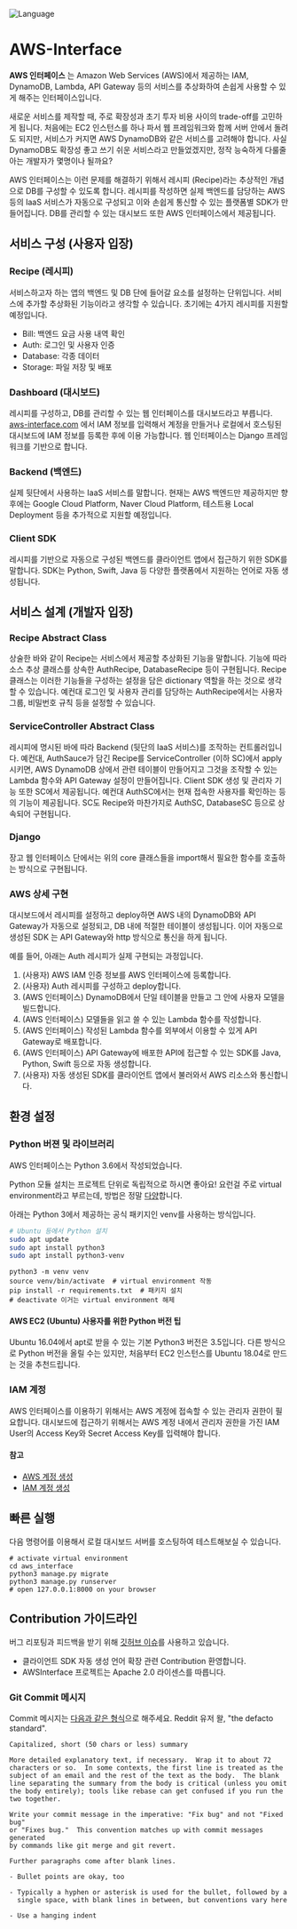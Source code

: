 ![Language](https://img.shields.io/badge/Language-Python3.6-blue.svg)

# AWS-Interface

**AWS 인터페이스** 는 Amazon Web Services (AWS)에서 제공하는 IAM, DynamoDB, Lambda, API Gateway 등의 서비스를 추상화하여 손쉽게 사용할 수 있게 해주는 인터페이스입니다.

새로운 서비스를 제작할 때, 주로 확장성과 초기 투자 비용 사이의 trade-off를 고민하게 됩니다. 처음에는 EC2 인스턴스를 하나 파서 웹 프레임워크와 함께 서버 안에서 돌려도 되지만, 서비스가 커지면 AWS DynamoDB와 같은 서비스를 고려해야 합니다. 사실 DynamoDB도 확장성 좋고 쓰기 쉬운 서비스라고 만들었겠지만, 정작 능숙하게 다룰줄 아는 개발자가 몇명이나 될까요?

AWS 인터페이스는 이런 문제를 해결하기 위해서 레시피 (Recipe)라는 추상적인 개념으로 DB를 구성할 수 있도록 합니다. 레시피를 작성하면 실제 백엔드를 담당하는 AWS 등의 IaaS 서비스가 자동으로 구성되고 이와 손쉽게 통신할 수 있는 플랫폼별 SDK가 만들어집니다. DB를 관리할 수 있는 대시보드 또한 AWS 인터페이스에서 제공됩니다.

## 서비스 구성 (사용자 입장)

### Recipe (레시피)
서비스하고자 하는 앱의 백엔드 및 DB 단에 들어갈 요소를 설정하는 단위입니다. 서비스에 추가할 추상화된 기능이라고 생각할 수 있습니다. 초기에는 4가지 레시피를 지원할 예정입니다.

- Bill: 백엔드 요금 사용 내역 확인
- Auth: 로그인 및 사용자 인증
- Database: 각종 데이터
- Storage: 파일 저장 및 배포

### Dashboard (대시보드)
레시피를 구성하고, DB를 관리할 수 있는 웹 인터페이스를 대시보드라고 부릅니다. [aws-interface.com](http://aws-interface.com) 에서  IAM 정보를 입력해서 계정을 만들거나 로컬에서 호스팅된 대시보드에 IAM 정보를 등록한 후에 이용 가능합니다. 웹 인터페이스는 Django 프레임워크를 기반으로 합니다.

### Backend (백엔드)
실제 뒷단에서 사용하는 IaaS 서비스를 말합니다. 현재는 AWS 백엔드만 제공하지만 향후에는 Google Cloud Platform, Naver Cloud Platform, 테스트용 Local Deployment 등을 추가적으로 지원할 예정입니다.

### Client SDK
레시피를 기반으로 자동으로 구성된 백엔드를 클라이언트 앱에서 접근하기 위한 SDK를 말합니다. SDK는 Python, Swift, Java 등 다양한 플랫폼에서 지원하는 언어로 자동 생성됩니다.

## 서비스 설계 (개발자 입장)

### Recipe Abstract Class
상술한 바와 같이 Recipe는 서비스에서 제공할 추상화된 기능을 말합니다. 기능에 따라 소스 추상 클래스를 상속한 AuthRecipe, DatabaseRecipe 등이 구현됩니다. Recipe 클래스는 이러한 기능들을 구성하는 설정을 담은 dictionary 역할을 하는 것으로 생각할 수 있습니다. 예컨대 로그인 및 사용자 관리를 담당하는 AuthRecipe에서는 사용자 그룹, 비밀번호 규칙 등을 설정할 수 있습니다.

### ServiceController Abstract Class
레시피에 명시된 바에 따라 Backend (뒷단의 IaaS 서비스)를 조작하는 컨트롤러입니다. 예컨대, AuthSauce가 담긴 Recipe를 ServiceController (이하 SC)에서 apply시키면, AWS DynamoDB 상에서 관련 테이블이 만들어지고 그것을 조작할 수 있는 Lambda 함수와 API Gateway 설정이 만들어집니다. Client SDK 생성 및 관리자 기능 또한 SC에서 제공됩니다. 예컨대 AuthSC에서는 현재 접속한 사용자를 확인하는 등의 기능이 제공됩니다. SC도 Recipe와 마찬가지로 AuthSC, DatabaseSC 등으로 상속되어 구현됩니다.

### Django
장고 웹 인터페이스 단에서는 위의 core 클래스들을 import해서 필요한 함수를 호출하는 방식으로 구현됩니다.

### AWS 상세 구현
대시보드에서 레시피를 설정하고 deploy하면 AWS 내의 DynamoDB와 API Gateway가 자동으로 설정되고, DB 내에 적절한 테이블이 생성됩니다. 이어 자동으로 생성된 SDK 는 API Gateway와 http 방식으로 통신을 하게 됩니다.

예를 들어, 아래는 Auth 레시피가 실제 구현되는 과정입니다.

1. (사용자) AWS IAM 인증 정보를 AWS 인터페이스에 등록합니다.
2. (사용자) Auth 레시피를 구성하고 deploy합니다.
3. (AWS 인터페이스) DynamoDB에서 단일 테이블을 만들고 그 안에 사용자 모델을 빌드합니다. 
4. (AWS 인터페이스) 모델들을 읽고 쓸 수 있는 Lambda 함수를 작성합니다.
5. (AWS 인터페이스) 작성된 Lambda 함수를 외부에서 이용할 수 있게 API Gateway로 배포합니다.
6. (AWS 인터페이스) API Gateway에 배포한 API에 접근할 수 있는 SDK를 Java, Python, Swift 등으로 자동 생성합니다.
7. (사용자) 자동 생성된 SDK를 클라이언트 앱에서 불러와서 AWS 리소스와 통신합니다.

## 환경 설정

### Python 버젼 및 라이브러리

AWS 인터페이스는 Python 3.6에서 작성되었습니다. 

Python 모듈 설치는 프로젝트 단위로 독립적으로 하시면 좋아요! 요런걸 주로 virtual environment라고 부르는데, 방법은 정말 [다양](https://stackoverflow.com/questions/41573587/what-is-the-difference-between-venv-pyvenv-pyenv-virtualenv-virtualenvwrappe)합니다.

아래는 Python 3에서 제공하는 공식 패키지인 venv를 사용하는 방식입니다.

```bash
# Ubuntu 등에서 Python 설치
sudo apt update
sudo apt install python3
sudo apt install python3-venv
```

```
python3 -m venv venv
source venv/bin/activate  # virtual environment 작동
pip install -r requirements.txt  # 패키지 설치
# deactivate 이거는 virtual environment 해제
```

#### AWS EC2 (Ubuntu) 사용자를 위한 Python 버전 팁
Ubuntu 16.04에서 apt로 받을 수 있는 기본 Python3 버전은 3.5입니다. 다른 방식으로 Python 버전을 올릴 수는 있지만, 처음부터 EC2 인스턴스를 Ubuntu 18.04로 만드는 것을 추천드립니다.

### IAM 계정
AWS 인터페이스를 이용하기 위해서는 AWS 계정에 접속할 수 있는 관리자 권한이 필요합니다. 대시보드에 접근하기 위해서는 AWS 계정 내에서 관리자 권한을 가진 IAM User의 Access Key와 Secret Access Key를 입력해야 합니다.

#### 참고
- [AWS 계정 생성](https://aws.amazon.com/ko/premiumsupport/knowledge-center/create-and-activate-aws-account/)
- [IAM 계정 생성](https://docs.aws.amazon.com/ko_kr/IAM/latest/UserGuide/id_users_create.html)

## 빠른 실행
다음 명령어를 이용해서 로컬 대시보드 서버를 호스팅하여 테스트해보실 수 있습니다.
```
# activate virtual environment
cd aws_interface
python3 manage.py migrate
python3 manage.py runserver
# open 127.0.0.1:8000 on your browser
```

## Contribution 가이드라인

버그 리포팅과 피드백을 받기 위해 [깃허브 이슈](https://github.com/hubaimaster/AWSInterface/issues)를 사용하고 있습니다.

- 클라이언트 SDK 자동 생성 언어 확장 관련 Contribution 환영합니다.
- AWSInterface 프로젝트는 Apache 2.0 라이센스를 따릅니다.

### Git Commit 메시지
Commit 메시지는 [다음과 같은 형식](https://tbaggery.com/2008/04/19/a-note-about-git-commit-messages.html)으로 해주세요. Reddit 유저 왈, "the defacto standard".

```
Capitalized, short (50 chars or less) summary

More detailed explanatory text, if necessary.  Wrap it to about 72
characters or so.  In some contexts, the first line is treated as the
subject of an email and the rest of the text as the body.  The blank
line separating the summary from the body is critical (unless you omit
the body entirely); tools like rebase can get confused if you run the
two together.

Write your commit message in the imperative: "Fix bug" and not "Fixed bug"
or "Fixes bug."  This convention matches up with commit messages generated
by commands like git merge and git revert.

Further paragraphs come after blank lines.

- Bullet points are okay, too

- Typically a hyphen or asterisk is used for the bullet, followed by a
  single space, with blank lines in between, but conventions vary here

- Use a hanging indent
```

